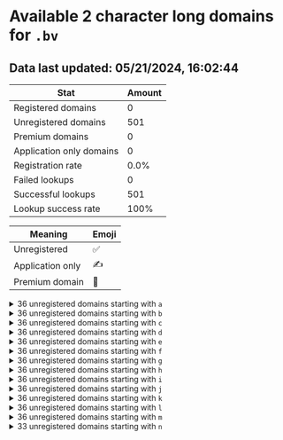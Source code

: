 # Available 2 character long domains for `.bv`

## Data last updated: 05/21/2024, 16:02:44

|Stat|Amount|
|--|--|
|Registered domains|0|
|Unregistered domains|501|
|Premium domains|0|
|Application only domains|0|
|Registration rate|0.0%|
|Failed lookups|0|
|Successful lookups|501|
|Lookup success rate|100%|


|Meaning|Emoji|
|--|--|
|Unregistered|:white_check_mark:|
|Application only|:writing_hand:|
|Premium domain|:gem:|

<details>
<summary>36 unregistered domains starting with <bold><code>a</code></bold></summary>

|Type|Domain|
|--|--|
|:white_check_mark:|`a0.bv`|
|:white_check_mark:|`a1.bv`|
|:white_check_mark:|`a2.bv`|
|:white_check_mark:|`a3.bv`|
|:white_check_mark:|`a4.bv`|
|:white_check_mark:|`a5.bv`|
|:white_check_mark:|`a6.bv`|
|:white_check_mark:|`a7.bv`|
|:white_check_mark:|`a8.bv`|
|:white_check_mark:|`a9.bv`|
|:white_check_mark:|`aa.bv`|
|:white_check_mark:|`ab.bv`|
|:white_check_mark:|`ac.bv`|
|:white_check_mark:|`ad.bv`|
|:white_check_mark:|`ae.bv`|
|:white_check_mark:|`af.bv`|
|:white_check_mark:|`ag.bv`|
|:white_check_mark:|`ah.bv`|
|:white_check_mark:|`ai.bv`|
|:white_check_mark:|`aj.bv`|
|:white_check_mark:|`ak.bv`|
|:white_check_mark:|`al.bv`|
|:white_check_mark:|`am.bv`|
|:white_check_mark:|`an.bv`|
|:white_check_mark:|`ao.bv`|
|:white_check_mark:|`ap.bv`|
|:white_check_mark:|`aq.bv`|
|:white_check_mark:|`ar.bv`|
|:white_check_mark:|`as.bv`|
|:white_check_mark:|`at.bv`|
|:white_check_mark:|`au.bv`|
|:white_check_mark:|`av.bv`|
|:white_check_mark:|`aw.bv`|
|:white_check_mark:|`ax.bv`|
|:white_check_mark:|`ay.bv`|
|:white_check_mark:|`az.bv`|
</details>
<details>
<summary>36 unregistered domains starting with <bold><code>b</code></bold></summary>

|Type|Domain|
|--|--|
|:white_check_mark:|`b0.bv`|
|:white_check_mark:|`b1.bv`|
|:white_check_mark:|`b2.bv`|
|:white_check_mark:|`b3.bv`|
|:white_check_mark:|`b4.bv`|
|:white_check_mark:|`b5.bv`|
|:white_check_mark:|`b6.bv`|
|:white_check_mark:|`b7.bv`|
|:white_check_mark:|`b8.bv`|
|:white_check_mark:|`b9.bv`|
|:white_check_mark:|`ba.bv`|
|:white_check_mark:|`bb.bv`|
|:white_check_mark:|`bc.bv`|
|:white_check_mark:|`bd.bv`|
|:white_check_mark:|`be.bv`|
|:white_check_mark:|`bf.bv`|
|:white_check_mark:|`bg.bv`|
|:white_check_mark:|`bh.bv`|
|:white_check_mark:|`bi.bv`|
|:white_check_mark:|`bj.bv`|
|:white_check_mark:|`bk.bv`|
|:white_check_mark:|`bl.bv`|
|:white_check_mark:|`bm.bv`|
|:white_check_mark:|`bn.bv`|
|:white_check_mark:|`bo.bv`|
|:white_check_mark:|`bp.bv`|
|:white_check_mark:|`bq.bv`|
|:white_check_mark:|`br.bv`|
|:white_check_mark:|`bs.bv`|
|:white_check_mark:|`bt.bv`|
|:white_check_mark:|`bu.bv`|
|:white_check_mark:|`bv.bv`|
|:white_check_mark:|`bw.bv`|
|:white_check_mark:|`bx.bv`|
|:white_check_mark:|`by.bv`|
|:white_check_mark:|`bz.bv`|
</details>
<details>
<summary>36 unregistered domains starting with <bold><code>c</code></bold></summary>

|Type|Domain|
|--|--|
|:white_check_mark:|`c0.bv`|
|:white_check_mark:|`c1.bv`|
|:white_check_mark:|`c2.bv`|
|:white_check_mark:|`c3.bv`|
|:white_check_mark:|`c4.bv`|
|:white_check_mark:|`c5.bv`|
|:white_check_mark:|`c6.bv`|
|:white_check_mark:|`c7.bv`|
|:white_check_mark:|`c8.bv`|
|:white_check_mark:|`c9.bv`|
|:white_check_mark:|`ca.bv`|
|:white_check_mark:|`cb.bv`|
|:white_check_mark:|`cc.bv`|
|:white_check_mark:|`cd.bv`|
|:white_check_mark:|`ce.bv`|
|:white_check_mark:|`cf.bv`|
|:white_check_mark:|`cg.bv`|
|:white_check_mark:|`ch.bv`|
|:white_check_mark:|`ci.bv`|
|:white_check_mark:|`cj.bv`|
|:white_check_mark:|`ck.bv`|
|:white_check_mark:|`cl.bv`|
|:white_check_mark:|`cm.bv`|
|:white_check_mark:|`cn.bv`|
|:white_check_mark:|`co.bv`|
|:white_check_mark:|`cp.bv`|
|:white_check_mark:|`cq.bv`|
|:white_check_mark:|`cr.bv`|
|:white_check_mark:|`cs.bv`|
|:white_check_mark:|`ct.bv`|
|:white_check_mark:|`cu.bv`|
|:white_check_mark:|`cv.bv`|
|:white_check_mark:|`cw.bv`|
|:white_check_mark:|`cx.bv`|
|:white_check_mark:|`cy.bv`|
|:white_check_mark:|`cz.bv`|
</details>
<details>
<summary>36 unregistered domains starting with <bold><code>d</code></bold></summary>

|Type|Domain|
|--|--|
|:white_check_mark:|`d0.bv`|
|:white_check_mark:|`d1.bv`|
|:white_check_mark:|`d2.bv`|
|:white_check_mark:|`d3.bv`|
|:white_check_mark:|`d4.bv`|
|:white_check_mark:|`d5.bv`|
|:white_check_mark:|`d6.bv`|
|:white_check_mark:|`d7.bv`|
|:white_check_mark:|`d8.bv`|
|:white_check_mark:|`d9.bv`|
|:white_check_mark:|`da.bv`|
|:white_check_mark:|`db.bv`|
|:white_check_mark:|`dc.bv`|
|:white_check_mark:|`dd.bv`|
|:white_check_mark:|`de.bv`|
|:white_check_mark:|`df.bv`|
|:white_check_mark:|`dg.bv`|
|:white_check_mark:|`dh.bv`|
|:white_check_mark:|`di.bv`|
|:white_check_mark:|`dj.bv`|
|:white_check_mark:|`dk.bv`|
|:white_check_mark:|`dl.bv`|
|:white_check_mark:|`dm.bv`|
|:white_check_mark:|`dn.bv`|
|:white_check_mark:|`do.bv`|
|:white_check_mark:|`dp.bv`|
|:white_check_mark:|`dq.bv`|
|:white_check_mark:|`dr.bv`|
|:white_check_mark:|`ds.bv`|
|:white_check_mark:|`dt.bv`|
|:white_check_mark:|`du.bv`|
|:white_check_mark:|`dv.bv`|
|:white_check_mark:|`dw.bv`|
|:white_check_mark:|`dx.bv`|
|:white_check_mark:|`dy.bv`|
|:white_check_mark:|`dz.bv`|
</details>
<details>
<summary>36 unregistered domains starting with <bold><code>e</code></bold></summary>

|Type|Domain|
|--|--|
|:white_check_mark:|`e0.bv`|
|:white_check_mark:|`e1.bv`|
|:white_check_mark:|`e2.bv`|
|:white_check_mark:|`e3.bv`|
|:white_check_mark:|`e4.bv`|
|:white_check_mark:|`e5.bv`|
|:white_check_mark:|`e6.bv`|
|:white_check_mark:|`e7.bv`|
|:white_check_mark:|`e8.bv`|
|:white_check_mark:|`e9.bv`|
|:white_check_mark:|`ea.bv`|
|:white_check_mark:|`eb.bv`|
|:white_check_mark:|`ec.bv`|
|:white_check_mark:|`ed.bv`|
|:white_check_mark:|`ee.bv`|
|:white_check_mark:|`ef.bv`|
|:white_check_mark:|`eg.bv`|
|:white_check_mark:|`eh.bv`|
|:white_check_mark:|`ei.bv`|
|:white_check_mark:|`ej.bv`|
|:white_check_mark:|`ek.bv`|
|:white_check_mark:|`el.bv`|
|:white_check_mark:|`em.bv`|
|:white_check_mark:|`en.bv`|
|:white_check_mark:|`eo.bv`|
|:white_check_mark:|`ep.bv`|
|:white_check_mark:|`eq.bv`|
|:white_check_mark:|`er.bv`|
|:white_check_mark:|`es.bv`|
|:white_check_mark:|`et.bv`|
|:white_check_mark:|`eu.bv`|
|:white_check_mark:|`ev.bv`|
|:white_check_mark:|`ew.bv`|
|:white_check_mark:|`ex.bv`|
|:white_check_mark:|`ey.bv`|
|:white_check_mark:|`ez.bv`|
</details>
<details>
<summary>36 unregistered domains starting with <bold><code>f</code></bold></summary>

|Type|Domain|
|--|--|
|:white_check_mark:|`f0.bv`|
|:white_check_mark:|`f1.bv`|
|:white_check_mark:|`f2.bv`|
|:white_check_mark:|`f3.bv`|
|:white_check_mark:|`f4.bv`|
|:white_check_mark:|`f5.bv`|
|:white_check_mark:|`f6.bv`|
|:white_check_mark:|`f7.bv`|
|:white_check_mark:|`f8.bv`|
|:white_check_mark:|`f9.bv`|
|:white_check_mark:|`fa.bv`|
|:white_check_mark:|`fb.bv`|
|:white_check_mark:|`fc.bv`|
|:white_check_mark:|`fd.bv`|
|:white_check_mark:|`fe.bv`|
|:white_check_mark:|`ff.bv`|
|:white_check_mark:|`fg.bv`|
|:white_check_mark:|`fh.bv`|
|:white_check_mark:|`fi.bv`|
|:white_check_mark:|`fj.bv`|
|:white_check_mark:|`fk.bv`|
|:white_check_mark:|`fl.bv`|
|:white_check_mark:|`fm.bv`|
|:white_check_mark:|`fn.bv`|
|:white_check_mark:|`fo.bv`|
|:white_check_mark:|`fp.bv`|
|:white_check_mark:|`fq.bv`|
|:white_check_mark:|`fr.bv`|
|:white_check_mark:|`fs.bv`|
|:white_check_mark:|`ft.bv`|
|:white_check_mark:|`fu.bv`|
|:white_check_mark:|`fv.bv`|
|:white_check_mark:|`fw.bv`|
|:white_check_mark:|`fx.bv`|
|:white_check_mark:|`fy.bv`|
|:white_check_mark:|`fz.bv`|
</details>
<details>
<summary>36 unregistered domains starting with <bold><code>g</code></bold></summary>

|Type|Domain|
|--|--|
|:white_check_mark:|`g0.bv`|
|:white_check_mark:|`g1.bv`|
|:white_check_mark:|`g2.bv`|
|:white_check_mark:|`g3.bv`|
|:white_check_mark:|`g4.bv`|
|:white_check_mark:|`g5.bv`|
|:white_check_mark:|`g6.bv`|
|:white_check_mark:|`g7.bv`|
|:white_check_mark:|`g8.bv`|
|:white_check_mark:|`g9.bv`|
|:white_check_mark:|`ga.bv`|
|:white_check_mark:|`gb.bv`|
|:white_check_mark:|`gc.bv`|
|:white_check_mark:|`gd.bv`|
|:white_check_mark:|`ge.bv`|
|:white_check_mark:|`gf.bv`|
|:white_check_mark:|`gg.bv`|
|:white_check_mark:|`gh.bv`|
|:white_check_mark:|`gi.bv`|
|:white_check_mark:|`gj.bv`|
|:white_check_mark:|`gk.bv`|
|:white_check_mark:|`gl.bv`|
|:white_check_mark:|`gm.bv`|
|:white_check_mark:|`gn.bv`|
|:white_check_mark:|`go.bv`|
|:white_check_mark:|`gp.bv`|
|:white_check_mark:|`gq.bv`|
|:white_check_mark:|`gr.bv`|
|:white_check_mark:|`gs.bv`|
|:white_check_mark:|`gt.bv`|
|:white_check_mark:|`gu.bv`|
|:white_check_mark:|`gv.bv`|
|:white_check_mark:|`gw.bv`|
|:white_check_mark:|`gx.bv`|
|:white_check_mark:|`gy.bv`|
|:white_check_mark:|`gz.bv`|
</details>
<details>
<summary>36 unregistered domains starting with <bold><code>h</code></bold></summary>

|Type|Domain|
|--|--|
|:white_check_mark:|`h0.bv`|
|:white_check_mark:|`h1.bv`|
|:white_check_mark:|`h2.bv`|
|:white_check_mark:|`h3.bv`|
|:white_check_mark:|`h4.bv`|
|:white_check_mark:|`h5.bv`|
|:white_check_mark:|`h6.bv`|
|:white_check_mark:|`h7.bv`|
|:white_check_mark:|`h8.bv`|
|:white_check_mark:|`h9.bv`|
|:white_check_mark:|`ha.bv`|
|:white_check_mark:|`hb.bv`|
|:white_check_mark:|`hc.bv`|
|:white_check_mark:|`hd.bv`|
|:white_check_mark:|`he.bv`|
|:white_check_mark:|`hf.bv`|
|:white_check_mark:|`hg.bv`|
|:white_check_mark:|`hh.bv`|
|:white_check_mark:|`hi.bv`|
|:white_check_mark:|`hj.bv`|
|:white_check_mark:|`hk.bv`|
|:white_check_mark:|`hl.bv`|
|:white_check_mark:|`hm.bv`|
|:white_check_mark:|`hn.bv`|
|:white_check_mark:|`ho.bv`|
|:white_check_mark:|`hp.bv`|
|:white_check_mark:|`hq.bv`|
|:white_check_mark:|`hr.bv`|
|:white_check_mark:|`hs.bv`|
|:white_check_mark:|`ht.bv`|
|:white_check_mark:|`hu.bv`|
|:white_check_mark:|`hv.bv`|
|:white_check_mark:|`hw.bv`|
|:white_check_mark:|`hx.bv`|
|:white_check_mark:|`hy.bv`|
|:white_check_mark:|`hz.bv`|
</details>
<details>
<summary>36 unregistered domains starting with <bold><code>i</code></bold></summary>

|Type|Domain|
|--|--|
|:white_check_mark:|`i0.bv`|
|:white_check_mark:|`i1.bv`|
|:white_check_mark:|`i2.bv`|
|:white_check_mark:|`i3.bv`|
|:white_check_mark:|`i4.bv`|
|:white_check_mark:|`i5.bv`|
|:white_check_mark:|`i6.bv`|
|:white_check_mark:|`i7.bv`|
|:white_check_mark:|`i8.bv`|
|:white_check_mark:|`i9.bv`|
|:white_check_mark:|`ia.bv`|
|:white_check_mark:|`ib.bv`|
|:white_check_mark:|`ic.bv`|
|:white_check_mark:|`id.bv`|
|:white_check_mark:|`ie.bv`|
|:white_check_mark:|`if.bv`|
|:white_check_mark:|`ig.bv`|
|:white_check_mark:|`ih.bv`|
|:white_check_mark:|`ii.bv`|
|:white_check_mark:|`ij.bv`|
|:white_check_mark:|`ik.bv`|
|:white_check_mark:|`il.bv`|
|:white_check_mark:|`im.bv`|
|:white_check_mark:|`in.bv`|
|:white_check_mark:|`io.bv`|
|:white_check_mark:|`ip.bv`|
|:white_check_mark:|`iq.bv`|
|:white_check_mark:|`ir.bv`|
|:white_check_mark:|`is.bv`|
|:white_check_mark:|`it.bv`|
|:white_check_mark:|`iu.bv`|
|:white_check_mark:|`iv.bv`|
|:white_check_mark:|`iw.bv`|
|:white_check_mark:|`ix.bv`|
|:white_check_mark:|`iy.bv`|
|:white_check_mark:|`iz.bv`|
</details>
<details>
<summary>36 unregistered domains starting with <bold><code>j</code></bold></summary>

|Type|Domain|
|--|--|
|:white_check_mark:|`j0.bv`|
|:white_check_mark:|`j1.bv`|
|:white_check_mark:|`j2.bv`|
|:white_check_mark:|`j3.bv`|
|:white_check_mark:|`j4.bv`|
|:white_check_mark:|`j5.bv`|
|:white_check_mark:|`j6.bv`|
|:white_check_mark:|`j7.bv`|
|:white_check_mark:|`j8.bv`|
|:white_check_mark:|`j9.bv`|
|:white_check_mark:|`ja.bv`|
|:white_check_mark:|`jb.bv`|
|:white_check_mark:|`jc.bv`|
|:white_check_mark:|`jd.bv`|
|:white_check_mark:|`je.bv`|
|:white_check_mark:|`jf.bv`|
|:white_check_mark:|`jg.bv`|
|:white_check_mark:|`jh.bv`|
|:white_check_mark:|`ji.bv`|
|:white_check_mark:|`jj.bv`|
|:white_check_mark:|`jk.bv`|
|:white_check_mark:|`jl.bv`|
|:white_check_mark:|`jm.bv`|
|:white_check_mark:|`jn.bv`|
|:white_check_mark:|`jo.bv`|
|:white_check_mark:|`jp.bv`|
|:white_check_mark:|`jq.bv`|
|:white_check_mark:|`jr.bv`|
|:white_check_mark:|`js.bv`|
|:white_check_mark:|`jt.bv`|
|:white_check_mark:|`ju.bv`|
|:white_check_mark:|`jv.bv`|
|:white_check_mark:|`jw.bv`|
|:white_check_mark:|`jx.bv`|
|:white_check_mark:|`jy.bv`|
|:white_check_mark:|`jz.bv`|
</details>
<details>
<summary>36 unregistered domains starting with <bold><code>k</code></bold></summary>

|Type|Domain|
|--|--|
|:white_check_mark:|`k0.bv`|
|:white_check_mark:|`k1.bv`|
|:white_check_mark:|`k2.bv`|
|:white_check_mark:|`k3.bv`|
|:white_check_mark:|`k4.bv`|
|:white_check_mark:|`k5.bv`|
|:white_check_mark:|`k6.bv`|
|:white_check_mark:|`k7.bv`|
|:white_check_mark:|`k8.bv`|
|:white_check_mark:|`k9.bv`|
|:white_check_mark:|`ka.bv`|
|:white_check_mark:|`kb.bv`|
|:white_check_mark:|`kc.bv`|
|:white_check_mark:|`kd.bv`|
|:white_check_mark:|`ke.bv`|
|:white_check_mark:|`kf.bv`|
|:white_check_mark:|`kg.bv`|
|:white_check_mark:|`kh.bv`|
|:white_check_mark:|`ki.bv`|
|:white_check_mark:|`kj.bv`|
|:white_check_mark:|`kk.bv`|
|:white_check_mark:|`kl.bv`|
|:white_check_mark:|`km.bv`|
|:white_check_mark:|`kn.bv`|
|:white_check_mark:|`ko.bv`|
|:white_check_mark:|`kp.bv`|
|:white_check_mark:|`kq.bv`|
|:white_check_mark:|`kr.bv`|
|:white_check_mark:|`ks.bv`|
|:white_check_mark:|`kt.bv`|
|:white_check_mark:|`ku.bv`|
|:white_check_mark:|`kv.bv`|
|:white_check_mark:|`kw.bv`|
|:white_check_mark:|`kx.bv`|
|:white_check_mark:|`ky.bv`|
|:white_check_mark:|`kz.bv`|
</details>
<details>
<summary>36 unregistered domains starting with <bold><code>l</code></bold></summary>

|Type|Domain|
|--|--|
|:white_check_mark:|`l0.bv`|
|:white_check_mark:|`l1.bv`|
|:white_check_mark:|`l2.bv`|
|:white_check_mark:|`l3.bv`|
|:white_check_mark:|`l4.bv`|
|:white_check_mark:|`l5.bv`|
|:white_check_mark:|`l6.bv`|
|:white_check_mark:|`l7.bv`|
|:white_check_mark:|`l8.bv`|
|:white_check_mark:|`l9.bv`|
|:white_check_mark:|`la.bv`|
|:white_check_mark:|`lb.bv`|
|:white_check_mark:|`lc.bv`|
|:white_check_mark:|`ld.bv`|
|:white_check_mark:|`le.bv`|
|:white_check_mark:|`lf.bv`|
|:white_check_mark:|`lg.bv`|
|:white_check_mark:|`lh.bv`|
|:white_check_mark:|`li.bv`|
|:white_check_mark:|`lj.bv`|
|:white_check_mark:|`lk.bv`|
|:white_check_mark:|`ll.bv`|
|:white_check_mark:|`lm.bv`|
|:white_check_mark:|`ln.bv`|
|:white_check_mark:|`lo.bv`|
|:white_check_mark:|`lp.bv`|
|:white_check_mark:|`lq.bv`|
|:white_check_mark:|`lr.bv`|
|:white_check_mark:|`ls.bv`|
|:white_check_mark:|`lt.bv`|
|:white_check_mark:|`lu.bv`|
|:white_check_mark:|`lv.bv`|
|:white_check_mark:|`lw.bv`|
|:white_check_mark:|`lx.bv`|
|:white_check_mark:|`ly.bv`|
|:white_check_mark:|`lz.bv`|
</details>
<details>
<summary>36 unregistered domains starting with <bold><code>m</code></bold></summary>

|Type|Domain|
|--|--|
|:white_check_mark:|`m0.bv`|
|:white_check_mark:|`m1.bv`|
|:white_check_mark:|`m2.bv`|
|:white_check_mark:|`m3.bv`|
|:white_check_mark:|`m4.bv`|
|:white_check_mark:|`m5.bv`|
|:white_check_mark:|`m6.bv`|
|:white_check_mark:|`m7.bv`|
|:white_check_mark:|`m8.bv`|
|:white_check_mark:|`m9.bv`|
|:white_check_mark:|`ma.bv`|
|:white_check_mark:|`mb.bv`|
|:white_check_mark:|`mc.bv`|
|:white_check_mark:|`md.bv`|
|:white_check_mark:|`me.bv`|
|:white_check_mark:|`mf.bv`|
|:white_check_mark:|`mg.bv`|
|:white_check_mark:|`mh.bv`|
|:white_check_mark:|`mi.bv`|
|:white_check_mark:|`mj.bv`|
|:white_check_mark:|`mk.bv`|
|:white_check_mark:|`ml.bv`|
|:white_check_mark:|`mm.bv`|
|:white_check_mark:|`mn.bv`|
|:white_check_mark:|`mo.bv`|
|:white_check_mark:|`mp.bv`|
|:white_check_mark:|`mq.bv`|
|:white_check_mark:|`mr.bv`|
|:white_check_mark:|`ms.bv`|
|:white_check_mark:|`mt.bv`|
|:white_check_mark:|`mu.bv`|
|:white_check_mark:|`mv.bv`|
|:white_check_mark:|`mw.bv`|
|:white_check_mark:|`mx.bv`|
|:white_check_mark:|`my.bv`|
|:white_check_mark:|`mz.bv`|
</details>
<details>
<summary>33 unregistered domains starting with <bold><code>n</code></bold></summary>

|Type|Domain|
|--|--|
|:white_check_mark:|`n0.bv`|
|:white_check_mark:|`n1.bv`|
|:white_check_mark:|`n2.bv`|
|:white_check_mark:|`n3.bv`|
|:white_check_mark:|`n4.bv`|
|:white_check_mark:|`n5.bv`|
|:white_check_mark:|`n6.bv`|
|:white_check_mark:|`na.bv`|
|:white_check_mark:|`nb.bv`|
|:white_check_mark:|`nc.bv`|
|:white_check_mark:|`nd.bv`|
|:white_check_mark:|`ne.bv`|
|:white_check_mark:|`nf.bv`|
|:white_check_mark:|`ng.bv`|
|:white_check_mark:|`nh.bv`|
|:white_check_mark:|`ni.bv`|
|:white_check_mark:|`nj.bv`|
|:white_check_mark:|`nk.bv`|
|:white_check_mark:|`nl.bv`|
|:white_check_mark:|`nm.bv`|
|:white_check_mark:|`nn.bv`|
|:white_check_mark:|`no.bv`|
|:white_check_mark:|`np.bv`|
|:white_check_mark:|`nq.bv`|
|:white_check_mark:|`nr.bv`|
|:white_check_mark:|`ns.bv`|
|:white_check_mark:|`nt.bv`|
|:white_check_mark:|`nu.bv`|
|:white_check_mark:|`nv.bv`|
|:white_check_mark:|`nw.bv`|
|:white_check_mark:|`nx.bv`|
|:white_check_mark:|`ny.bv`|
|:white_check_mark:|`nz.bv`|
</details>